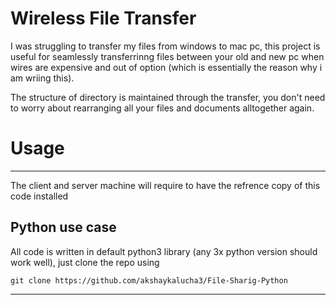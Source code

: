 # Wireless File Transfer

I was struggling to transfer my files from windows to mac pc, this project is useful for seamlessly transferrinng files between your old and new pc when wires are expensive and out of option (which is essentially the reason why i am wriing this).

The structure of directory is maintained through the transfer, you don't need to worry about rearranging all your files and documents alltogether again.


# Usage
---
The client and server machine will require to have the refrence copy of this code installed

## Python use case
All code is written in default python3 library (any 3x python version should work well), just clone the repo using

```
git clone https://github.com/akshaykalucha3/File-Sharig-Python
```

---